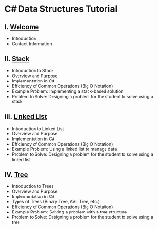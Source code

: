 # C# Data Structures Tutorial
## I. [Welcome](../README.md)
* Introduction
* Contact Information

## II. [Stack](stack-problem-solution/stack.md)
* Introduction to Stack
* Overview and Purpose
* Implementation in C#
* Efficiency of Common Operations (Big O Notation)
* Example Problem: Implementing a stack-based solution
* Problem to Solve: Designing a problem for the student to solve using a stack

## III. [Linked List](linkedlist-problem-solution/linked-list.md)
* Introduction to Linked List
* Overview and Purpose
* Implementation in C#
* Efficiency of Common Operations (Big O Notation)
* Example Problem: Using a linked list to manage data
* Problem to Solve: Designing a problem for the student to solve using a linked list

## IV. [Tree](tree-problem-solution/tree.md)
* Introduction to Trees
* Overview and Purpose
* Implementation in C#
* Types of Trees (Binary Tree, AVL Tree, etc.)
* Efficiency of Common Operations (Big O Notation)
* Example Problem: Solving a problem with a tree structure
* Problem to Solve: Designing a problem for the student to solve using a tree